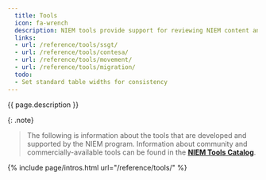 ```yaml
---
  title: Tools
  icon: fa-wrench
  description: NIEM tools provide support for reviewing NIEM content and developing NIEM domains and exchanges.
  links:
  - url: /reference/tools/ssgt/
  - url: /reference/tools/contesa/
  - url: /reference/tools/movement/
  - url: /reference/tools/migration/
  todo:
  - Set standard table widths for consistency
---
```


{{ page.description }}

{: .note}
> The following is information about the tools that are developed and supported by the NIEM program.  Information about community and commercially-available tools can be found in the **[NIEM Tools Catalog](https://www.niem.gov/tools-catalog)**.

{% include page/intros.html url="/reference/tools/" %}
